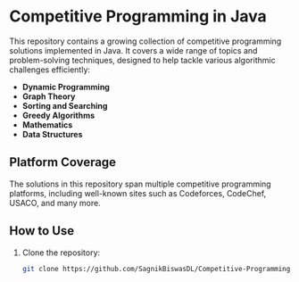 # Competitive Programming in Java

This repository contains a growing collection of competitive programming solutions implemented in Java. It covers a wide range of topics and problem-solving techniques, designed to help tackle various algorithmic challenges efficiently:

- **Dynamic Programming**
- **Graph Theory**
- **Sorting and Searching**
- **Greedy Algorithms**
- **Mathematics**
- **Data Structures**

## Platform Coverage

The solutions in this repository span multiple competitive programming platforms, including well-known sites such as Codeforces, CodeChef, USACO, and many more.

## How to Use

1. Clone the repository:
   ```bash
   git clone https://github.com/SagnikBiswasDL/Competitive-Programming.git

